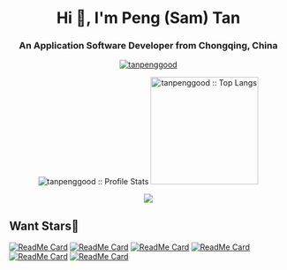 <h1 align="center">Hi 👋, I'm Peng (Sam) Tan</h1>
<h3 align="center">An Application Software Developer from Chongqing, China</h3>

<p align="center">
  <a href="https://github.com/ryo-ma/github-profile-trophy">
    <img src="https://github-profile-trophy.vercel.app/?username=tanpenggood&theme=onedark&row=1&column=6" alt="tanpenggood" />
  </a>
</p>

<p align="center">
  <img heigth="195" src="https://github-readme-stats.vercel.app/api?username=tanpenggood&show_icons=true&theme=synthwave" alt="tanpenggood :: Profile Stats" />
  <img height="195" src="https://github-readme-stats.vercel.app/api/top-langs/?username=tanpenggood&langs_count=10&theme=synthwave&layout=compact" alt="tanpenggood :: Top Langs" />
</p>

<p align="center">
  <a href="https://github.com/tanpenggood">
    <img src="https://streak-stats.demolab.com/?user=tanpenggood&theme=dark"/>
  </a>
</p>

## Want Stars🌟

<p align="center">

[![ReadMe Card](https://github-readme-stats.vercel.app/api/pin/?username=tanpenggood&repo=auto-browser-script-engine&theme=dracula)](https://github.com/tanpenggood/auto-browser-script-engine)
[![ReadMe Card](https://github-readme-stats.vercel.app/api/pin/?username=tanpenggood-best-practices&repo=spring-boot-redis-stream&theme=cobalt)](https://github.com/tanpenggood-best-practices/spring-boot-redis-stream)
[![ReadMe Card](https://github-readme-stats.vercel.app/api/pin/?username=tanpenggood-best-practices&repo=deploying-multiple-web-applications&theme=merko)](https://github.com/tanpenggood-best-practices/deploying-multiple-web-applications)
[![ReadMe Card](https://github-readme-stats.vercel.app/api/pin/?username=tanpenggood-best-practices&repo=spring-project-api-request-valid&theme=radical)](https://github.com/tanpenggood-best-practices/spring-project-api-request-valid)
[![ReadMe Card](https://github-readme-stats.vercel.app/api/pin/?username=tanpenggood-best-practices&repo=build-any&theme=gruvbox)](https://github.com/tanpenggood-best-practices/build-any)
[![ReadMe Card](https://github-readme-stats.vercel.app/api/pin/?username=tanpenggood&repo=location-top-1000&theme=radical)](https://github.com/tanpenggood/location-top-1000)
</p>
